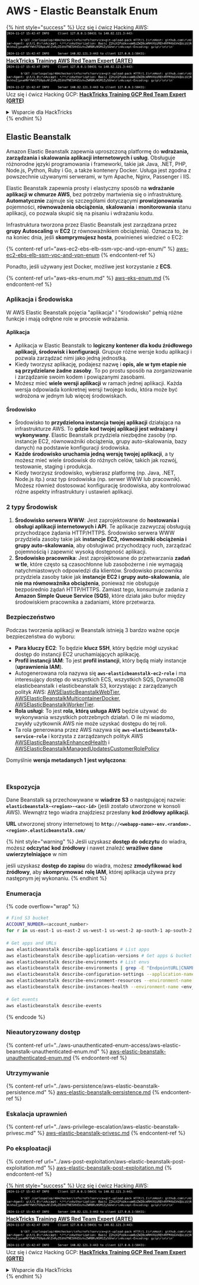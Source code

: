 # AWS - Elastic Beanstalk Enum

{% hint style="success" %}
Ucz się i ćwicz Hacking AWS:<img src="../../../.gitbook/assets/image (1).png" alt="" data-size="line">[**HackTricks Training AWS Red Team Expert (ARTE)**](https://training.hacktricks.xyz/courses/arte)<img src="../../../.gitbook/assets/image (1).png" alt="" data-size="line">\
Ucz się i ćwicz Hacking GCP: <img src="../../../.gitbook/assets/image (2).png" alt="" data-size="line">[**HackTricks Training GCP Red Team Expert (GRTE)**<img src="../../../.gitbook/assets/image (2).png" alt="" data-size="line">](https://training.hacktricks.xyz/courses/grte)

<details>

<summary>Wsparcie dla HackTricks</summary>

* Sprawdź [**plany subskrypcyjne**](https://github.com/sponsors/carlospolop)!
* **Dołącz do** 💬 [**grupy Discord**](https://discord.gg/hRep4RUj7f) lub [**grupy telegram**](https://t.me/peass) lub **śledź** nas na **Twitterze** 🐦 [**@hacktricks\_live**](https://twitter.com/hacktricks\_live)**.**
* **Podziel się sztuczkami hackingowymi, przesyłając PR-y do** [**HackTricks**](https://github.com/carlospolop/hacktricks) i [**HackTricks Cloud**](https://github.com/carlospolop/hacktricks-cloud) repozytoriów github.

</details>
{% endhint %}

## Elastic Beanstalk

Amazon Elastic Beanstalk zapewnia uproszczoną platformę do **wdrażania, zarządzania i skalowania aplikacji internetowych i usług**. Obsługuje różnorodne języki programowania i frameworki, takie jak Java, .NET, PHP, Node.js, Python, Ruby i Go, a także kontenery Docker. Usługa jest zgodna z powszechnie używanymi serwerami, w tym Apache, Nginx, Passenger i IIS.

Elastic Beanstalk zapewnia prosty i elastyczny sposób na **wdrażanie aplikacji w chmurze AWS**, bez potrzeby martwienia się o infrastrukturę. **Automatycznie** zajmuje się szczegółami dotyczącymi **prowizjonowania** pojemności, **równoważenia obciążenia**, **skalowania** i **monitorowania** stanu aplikacji, co pozwala skupić się na pisaniu i wdrażaniu kodu.

Infrastruktura tworzona przez Elastic Beanstalk jest zarządzana przez **grupy Autoscaling** w **EC2** (z równoważnikiem obciążenia). Oznacza to, że na koniec dnia, jeśli **skomprymujesz hosta**, powinieneś wiedzieć o EC2:

{% content-ref url="aws-ec2-ebs-elb-ssm-vpc-and-vpn-enum/" %}
[aws-ec2-ebs-elb-ssm-vpc-and-vpn-enum](aws-ec2-ebs-elb-ssm-vpc-and-vpn-enum/)
{% endcontent-ref %}

Ponadto, jeśli używany jest Docker, możliwe jest korzystanie z **ECS**.

{% content-ref url="aws-eks-enum.md" %}
[aws-eks-enum.md](aws-eks-enum.md)
{% endcontent-ref %}

### Aplikacja i Środowiska

W AWS Elastic Beanstalk pojęcia "aplikacja" i "środowisko" pełnią różne funkcje i mają odrębne role w procesie wdrażania.

#### Aplikacja

* Aplikacja w Elastic Beanstalk to **logiczny kontener dla kodu źródłowego aplikacji, środowisk i konfiguracji**. Grupuje różne wersje kodu aplikacji i pozwala zarządzać nimi jako jedną jednostką.
* Kiedy tworzysz aplikację, podajesz nazwę i **opis, ale w tym etapie nie są przydzielane żadne zasoby**. To po prostu sposób na zorganizowanie i zarządzanie swoim kodem i powiązanymi zasobami.
* Możesz mieć **wiele wersji aplikacji** w ramach jednej aplikacji. Każda wersja odpowiada konkretnej wersji twojego kodu, która może być wdrożona w jednym lub więcej środowiskach.

#### Środowisko

* Środowisko to **przydzielona instancja twojej aplikacji** działająca na infrastrukturze AWS. To **gdzie kod twojej aplikacji jest wdrażany i wykonywany**. Elastic Beanstalk przydziela niezbędne zasoby (np. instancje EC2, równoważniki obciążenia, grupy auto-skalowania, bazy danych) na podstawie konfiguracji środowiska.
* **Każde środowisko uruchamia jedną wersję twojej aplikacji**, a ty możesz mieć wiele środowisk do różnych celów, takich jak rozwój, testowanie, staging i produkcja.
* Kiedy tworzysz środowisko, wybierasz platformę (np. Java, .NET, Node.js itp.) oraz typ środowiska (np. serwer WWW lub pracownik). Możesz również dostosować konfigurację środowiska, aby kontrolować różne aspekty infrastruktury i ustawień aplikacji.

### 2 typy Środowisk

1. **Środowisko serwera WWW**: Jest zaprojektowane do **hostowania i obsługi aplikacji internetowych i API**. Te aplikacje zazwyczaj obsługują przychodzące żądania HTTP/HTTPS. Środowisko serwera WWW przydziela zasoby takie jak **instancje EC2, równoważniki obciążenia i grupy auto-skalowania**, aby obsługiwać przychodzący ruch, zarządzać pojemnością i zapewnić wysoką dostępność aplikacji.
2. **Środowisko pracownika**: Jest zaprojektowane do przetwarzania **zadań w tle**, które często są czasochłonne lub zasobożerne i nie wymagają natychmiastowych odpowiedzi dla klientów. Środowisko pracownika przydziela zasoby takie jak **instancje EC2 i grupy auto-skalowania**, ale **nie ma równoważnika obciążenia**, ponieważ nie obsługuje bezpośrednio żądań HTTP/HTTPS. Zamiast tego, konsumuje zadania z **Amazon Simple Queue Service (SQS)**, które działa jako bufor między środowiskiem pracownika a zadaniami, które przetwarza.

### Bezpieczeństwo

Podczas tworzenia aplikacji w Beanstalk istnieją 3 bardzo ważne opcje bezpieczeństwa do wyboru:

* **Para kluczy EC2**: To będzie **klucz SSH**, który będzie mógł uzyskać dostęp do instancji EC2 uruchamiających aplikację.
* **Profil instancji IAM**: To jest **profil instancji**, który będą miały instancje (**uprawnienia IAM**).
* Autogenerowana rola nazywa się **`aws-elasticbeanstalk-ec2-role`** i ma interesujący dostęp do wszystkich ECS, wszystkich SQS, DynamoDB elasticbeanstalk i elasticbeanstalk S3, korzystając z zarządzanych polityk AWS: [AWSElasticBeanstalkWebTier](https://us-east-1.console.aws.amazon.com/iam/home#/policies/arn:aws:iam::aws:policy/AWSElasticBeanstalkWebTier), [AWSElasticBeanstalkMulticontainerDocker](https://us-east-1.console.aws.amazon.com/iam/home#/policies/arn:aws:iam::aws:policy/AWSElasticBeanstalkMulticontainerDocker), [AWSElasticBeanstalkWorkerTier](https://us-east-1.console.aws.amazon.com/iam/home#/policies/arn:aws:iam::aws:policy/AWSElasticBeanstalkWorkerTier).
* **Rola usługi**: To jest **rola, którą usługa AWS** będzie używać do wykonywania wszystkich potrzebnych działań. O ile mi wiadomo, zwykły użytkownik AWS nie może uzyskać dostępu do tej roli.
* Ta rola generowana przez AWS nazywa się **`aws-elasticbeanstalk-service-role`** i korzysta z zarządzanych polityk AWS [AWSElasticBeanstalkEnhancedHealth](https://us-east-1.console.aws.amazon.com/iam/home#/policies/arn:aws:iam::aws:policy/service-role/AWSElasticBeanstalkEnhancedHealth) i [AWSElasticBeanstalkManagedUpdatesCustomerRolePolicy](https://us-east-1.console.aws.amazon.com/iamv2/home?region=us-east-1#/roles/details/aws-elasticbeanstalk-service-role?section=permissions)

Domyślnie **wersja metadanych 1 jest wyłączona**:

<figure><img src="../../../.gitbook/assets/image (103).png" alt=""><figcaption></figcaption></figure>

### Ekspozycja

Dane Beanstalk są przechowywane w **wiadrze S3** o następującej nazwie: **`elasticbeanstalk-<region>-<acc-id>`** (jeśli zostało utworzone w konsoli AWS). Wewnątrz tego wiadra znajdziesz przesłany **kod źródłowy aplikacji**.

**URL** utworzonej strony internetowej to **`http://<webapp-name>-env.<random>.<region>.elasticbeanstalk.com/`**

{% hint style="warning" %}
Jeśli uzyskasz **dostęp do odczytu** do wiadra, możesz **odczytać kod źródłowy** i nawet znaleźć **wrażliwe dane uwierzytelniające** w nim

jeśli uzyskasz **dostęp do zapisu** do wiadra, możesz **zmodyfikować kod źródłowy**, aby **skomprymować** **rolę IAM**, której aplikacja używa przy następnym jej wykonaniu.
{% endhint %}

### Enumeracja

{% code overflow="wrap" %}
```bash
# Find S3 bucket
ACCOUNT_NUMBER=<account_number>
for r in us-east-1 us-east-2 us-west-1 us-west-2 ap-south-1 ap-south-2 ap-northeast-1 ap-northeast-2 ap-northeast-3 ap-southeast-1 ap-southeast-2 ap-southeast-3 ca-central-1 eu-central-1 eu-central-2 eu-west-1 eu-west-2 eu-west-3 eu-north-1 sa-east-1 af-south-1 ap-east-1 eu-south-1 eu-south-2 me-south-1 me-central-1; do aws s3 ls elasticbeanstalk-$r-$ACCOUNT_NUMBER 2>/dev/null && echo "Found in: elasticbeanstalk-$r-$ACCOUNT_NUMBER"; done

# Get apps and URLs
aws elasticbeanstalk describe-applications # List apps
aws elasticbeanstalk describe-application-versions # Get apps & bucket name with source code
aws elasticbeanstalk describe-environments # List envs
aws elasticbeanstalk describe-environments | grep -E "EndpointURL|CNAME"
aws elasticbeanstalk describe-configuration-settings --application-name <app_name> --environment-name <env_name>
aws elasticbeanstalk describe-environment-resources --environment-name <env_name> # Get env info such as SQS used queues
aws elasticbeanstalk describe-instances-health --environment-name <env_name> # Get the instances of an environment

# Get events
aws elasticbeanstalk describe-events
```
{% endcode %}

### Nieautoryzowany dostęp

{% content-ref url="../aws-unauthenticated-enum-access/aws-elastic-beanstalk-unauthenticated-enum.md" %}
[aws-elastic-beanstalk-unauthenticated-enum.md](../aws-unauthenticated-enum-access/aws-elastic-beanstalk-unauthenticated-enum.md)
{% endcontent-ref %}

### Utrzymywanie

{% content-ref url="../aws-persistence/aws-elastic-beanstalk-persistence.md" %}
[aws-elastic-beanstalk-persistence.md](../aws-persistence/aws-elastic-beanstalk-persistence.md)
{% endcontent-ref %}

### Eskalacja uprawnień

{% content-ref url="../aws-privilege-escalation/aws-elastic-beanstalk-privesc.md" %}
[aws-elastic-beanstalk-privesc.md](../aws-privilege-escalation/aws-elastic-beanstalk-privesc.md)
{% endcontent-ref %}

### Po eksploatacji

{% content-ref url="../aws-post-exploitation/aws-elastic-beanstalk-post-exploitation.md" %}
[aws-elastic-beanstalk-post-exploitation.md](../aws-post-exploitation/aws-elastic-beanstalk-post-exploitation.md)
{% endcontent-ref %}

{% hint style="success" %}
Ucz się i ćwicz Hacking AWS:<img src="../../../.gitbook/assets/image (1).png" alt="" data-size="line">[**HackTricks Training AWS Red Team Expert (ARTE)**](https://training.hacktricks.xyz/courses/arte)<img src="../../../.gitbook/assets/image (1).png" alt="" data-size="line">\
Ucz się i ćwicz Hacking GCP: <img src="../../../.gitbook/assets/image (2).png" alt="" data-size="line">[**HackTricks Training GCP Red Team Expert (GRTE)**<img src="../../../.gitbook/assets/image (2).png" alt="" data-size="line">](https://training.hacktricks.xyz/courses/grte)

<details>

<summary>Wsparcie dla HackTricks</summary>

* Sprawdź [**plany subskrypcyjne**](https://github.com/sponsors/carlospolop)!
* **Dołącz do** 💬 [**grupy Discord**](https://discord.gg/hRep4RUj7f) lub [**grupy telegramowej**](https://t.me/peass) lub **śledź** nas na **Twitterze** 🐦 [**@hacktricks\_live**](https://twitter.com/hacktricks\_live)**.**
* **Dziel się trikami hackingowymi, przesyłając PR-y do** [**HackTricks**](https://github.com/carlospolop/hacktricks) i [**HackTricks Cloud**](https://github.com/carlospolop/hacktricks-cloud) repozytoriów na githubie.

</details>
{% endhint %}
